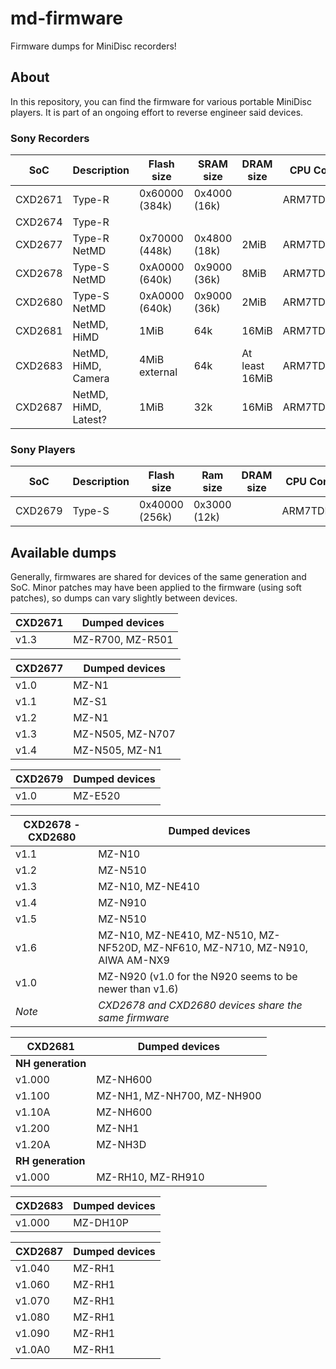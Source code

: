 # md-firmware
Firmware dumps for MiniDisc recorders!

## About
In this repository, you can find the firmware for various portable MiniDisc players. It is part of an ongoing effort to reverse engineer said devices.

### Sony Recorders
| **SoC** | **Description**  | **Flash size** | **SRAM size**   | **DRAM size**    | **CPU Core**  |
|---------|------------------|----------------|-----------------|------------------|---------------|
| CXD2671 | Type-R           | 0x60000 (384k) | 0x4000 (16k)    |                  | ARM7TDMI      |
| CXD2674 | Type-R           |                |                 |                  |               |
| CXD2677 | Type-R NetMD     | 0x70000 (448k) | 0x4800 (18k)    | 2MiB             | ARM7TDMI      |
| CXD2678 | Type-S NetMD     | 0xA0000 (640k) | 0x9000 (36k)    | 8MiB             | ARM7TDMI      |
| CXD2680 | Type-S NetMD     | 0xA0000 (640k) | 0x9000 (36k)    | 2MiB             | ARM7TDMI      |
| CXD2681 | NetMD, HiMD      | 1MiB           | 64k             | 16MiB            | ARM7TDMI+     |
| CXD2683 | NetMD, HiMD, Camera  | 4MiB external  | 64k         | At least 16MiB   | ARM7TDMI+     |
| CXD2687 | NetMD, HiMD, Latest? | 1MiB       | 32k             | 16MiB            | ARM7TDMI+     |            

### Sony Players

| **SoC** | **Description** | **Flash size** | **Ram size** |  **DRAM size** | **CPU Core** |
|---------|-----------------|----------------|--------------|----------------|--------------|
| CXD2679 | Type-S          | 0x40000 (256k) | 0x3000 (12k) |                | ARM7TDMI     |

## Available dumps
Generally, firmwares are shared for devices of the same generation and SoC. 
Minor patches may have been applied to the firmware (using soft patches), so dumps can vary slightly between devices.

| **CXD2671** | **Dumped devices**                                             |
|-------------|----------------------------------------------------------------|
| v1.3        | MZ-R700, MZ-R501                                               |

| **CXD2677** | **Dumped devices**                                             |
|-------------|----------------------------------------------------------------|
| v1.0        | MZ-N1                                                          |
| v1.1        | MZ-S1                                                          |
| v1.2        | MZ-N1                                                          |
| v1.3        | MZ-N505, MZ-N707                                               |
| v1.4        | MZ-N505, MZ-N1                                                 |

| **CXD2679**           | **Dumped devices**                                             |
|-----------------------|----------------------------------------------------------------|
| v1.0                  | MZ-E520                                                        |

| **CXD2678 - CXD2680** | **Dumped devices**                                             |
|-----------------------|----------------------------------------------------------------|
| v1.1                  | MZ-N10                                                         |
| v1.2                  | MZ-N510                                                        |
| v1.3                  | MZ-N10, MZ-NE410                                               |
| v1.4                  | MZ-N910                                                        |
| v1.5                  | MZ-N510                                                        |
| v1.6                  | MZ-N10, MZ-NE410, MZ-N510, MZ-NF520D, MZ-NF610, MZ-N710, MZ-N910, AIWA AM-NX9 |
| v1.0                  | MZ-N920 (v1.0 for the N920 seems to be newer than v1.6)        |
| _Note_                | _CXD2678 and CXD2680 devices share the same firmware_          |

| **CXD2681**           | **Dumped devices**                                             |
|-----------------------|----------------------------------------------------------------|
| **NH generation**     |                                                                |
| v1.000                | MZ-NH600                                                       |
| v1.100                | MZ-NH1, MZ-NH700, MZ-NH900                                     |
| v1.10A                | MZ-NH600                                                       |
| v1.200                | MZ-NH1                                                         |
| v1.20A                | MZ-NH3D                                                        |
| **RH generation**     |                                                                |
| v1.000                | MZ-RH10, MZ-RH910                                              |

| **CXD2683**           | **Dumped devices**                                             |
|-----------------------|----------------------------------------------------------------|
| v1.000                | MZ-DH10P                                                       |

| **CXD2687**           | **Dumped devices**                                             |
|-----------------------|----------------------------------------------------------------|
| v1.040                | MZ-RH1                                                         |
| v1.060                | MZ-RH1                                                         |
| v1.070                | MZ-RH1                                                         |
| v1.080                | MZ-RH1                                                         |
| v1.090                | MZ-RH1                                                         |
| v1.0A0                | MZ-RH1                                                         |
